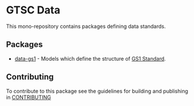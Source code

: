 # GTSC Data

This mono-repository contains packages defining data standards.

## Packages

- [data-gs1](packages/data-gs1/README.md) - Models which define the structure of [GS1 Standard](https://www.gs1.org/).

## Contributing

To contribute to this package see the guidelines for building and publishing in [CONTRIBUTING](./CONTRIBUTING.md)
